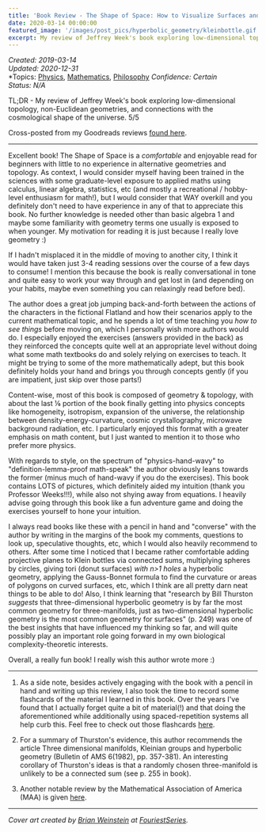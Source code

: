 ```yaml
---
title: 'Book Review - The Shape of Space: How to Visualize Surfaces and Three-Dimensional Manifolds'
date: 2020-03-14 00:00:00
featured_image: '/images/post_pics/hyperbolic_geometry/kleinbottle.gif'
excerpt: My review of Jeffrey Week's book exploring low-dimensional topology, non-Euclidean geometries, and connections with the cosmological shape of the universe. 
---
```

*Created: 2019-03-14*  
*Updated: 2020-12-31*  
*Topics: [Physics](https://mundyreimer.github.io/archive), [Mathematics](https://mundyreimer.github.io/archive), [Philosophy](https://mundyreimer.github.io/archive)
*Confidence: Certain*  
*Status: N/A* 

TL;DR - My review of Jeffrey Week's book exploring low-dimensional topology, non-Euclidean geometries, and connections with the cosmological shape of the universe. 5/5

Cross-posted from my Goodreads reviews [found here](https://www.goodreads.com/review/show/3404405359).

---

Excellent book! The Shape of Space is a *comfortable* and enjoyable read for beginners with little to no experience in alternative geometries and topology. As context, I would consider myself having been trained in the sciences with some graduate-level exposure to applied maths using calculus, linear algebra, statistics, etc (and mostly a recreational / hobby-level enthusiasm for math!), but I would consider that WAY overkill and you definitely don't need to have experience in any of that to appreciate this book. No further knowledge is needed other than basic algebra 1 and maybe some familiarity with geometry terms one usually is exposed to when younger. My motivation for reading it is just because I really love geometry :)

If I hadn't misplaced it in the middle of moving to another city, I think it would have taken just 3-4 reading sessions over the course of a few days to consume! I mention this because the book is really conversational in tone and quite easy to work your way through and get lost in (and depending on your habits, maybe even something you can relaxingly read before bed).

The author does a great job jumping back-and-forth between the actions of the characters in the fictional Flatland and how their scenarios apply to the current mathematical topic, and he spends a lot of time teaching you *how to see things* before moving on, which I personally wish more authors would do. I especially enjoyed the exercises (answers provided in the back) as they reinforced the concepts quite well at an appropriate level without doing what some math textbooks do and solely relying on exercises to teach. It might be trying to some of the more mathematically adept, but this book definitely holds your hand and brings you through concepts gently (if you are impatient, just skip over those parts!)

Content-wise, most of this book is composed of geometry & topology, with about the last ⅙ portion of the book finally getting into physics concepts like homogeneity, isotropism, expansion of the universe, the relationship between density-energy-curvature, cosmic crystallography, microwave background radiation, etc. I particularly enjoyed this format with a greater emphasis on math content, but I just wanted to mention it to those who prefer more physics.

With regards to style, on the spectrum of "physics-hand-wavy" to "definition-lemma-proof math-speak" the author obviously leans towards the former (minus much of hand-wavy if you do the exercises). This book contains LOTS of pictures, which definitely aided my intuition (thank you Professor Weeks!!!), while also not shying away from equations. I heavily advise going through this book like a fun adventure game and doing the exercises yourself to hone your intuition.

I always read books like these with a pencil in hand and "converse" with the author by writing in the margins of the book my comments, questions to look up, speculative thoughts, etc, which I would also heavily recommend to others. After some time I noticed that I became rather comfortable adding projective planes to Klein bottles via connected sums, multiplying spheres by circles, giving tori (donut surfaces) *with n>1 holes* a hyperbolic geometry, applying the Gauss-Bonnet formula to find the curvature or areas of polygons on curved surfaces, etc, which I think are all pretty darn neat things to be able to do! Also, I think learning that "research by Bill Thurston *suggests* that three-dimensional hyperbolic geometry is by far the most common geometry for three-manifolds, just as two-dimensional hyperbolic geometry is the most common geometry for surfaces" (p. 249) was one of the best insights that have influenced my thinking so far, and will quite possibly play an important role going forward in my own biological complexity-theoretic interests.

Overall, a really fun book! I really wish this author wrote more :)

---

1) As a side note, besides actively engaging with the book with a pencil in hand and writing up this review, I also took the time to record some flashcards of the material I learned in this book. Over the years I've found that I actually forget quite a bit of material(!) and that doing the aforementioned while additionally using spaced-repetition systems all help curb this. Feel free to check out those flashcards [here](https://www.brainscape.com/p/212G3-LH-9EJ5Y).

2) For a summary of Thurston's evidence, this author recommends the article Three dimensional manifolds, Kleinian groups and hyperbolic geometry (Bulletin of AMS 6(1982), pp. 357-381). An interesting corollary of Thurston's ideas is that a randomly chosen three-manifold is unlikely to be a connected sum (see p. 255 in book).

3) Another notable review by the Mathematical Association of America (MAA) is given [here](https://www.maa.org/press/maa-reviews/the-shape-of-space).

---

*Cover art created by [Brian Weinstein](https://twitter.com/brimaster3000) at [FouriestSeries](https://fouriestseries.tumblr.com/about).*